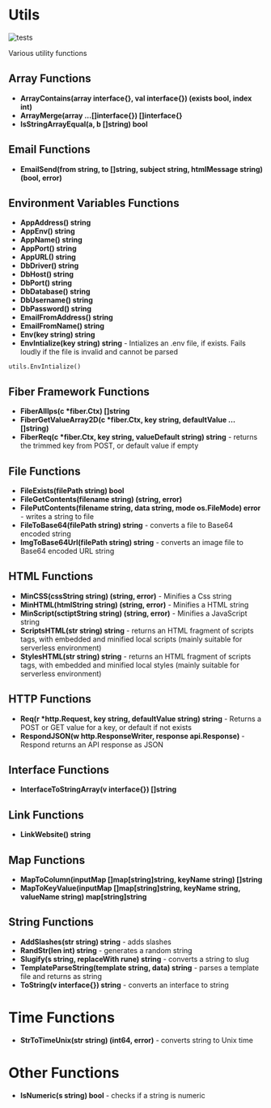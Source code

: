 # Utils

![tests](https://github.com/gouniverse/utils/workflows/tests/badge.svg)

Various utility functions

## Array Functions
- <b>ArrayContains(array interface{}, val interface{}) (exists bool, index int)</b>
- <b>ArrayMerge(array ...[]interface{}) []interface{}</b>
- <b>IsStringArrayEqual(a, b []string) bool</b>

## Email Functions
- <b>EmailSend(from string, to []string, subject string, htmlMessage string) (bool, error)</b>

## Environment Variables Functions
- <b>AppAddress() string</b>
- <b>AppEnv() string</b>
- <b>AppName() string</b>
- <b>AppPort() string</b>
- <b>AppURL() string</b>
- <b>DbDriver() string</b>
- <b>DbHost() string</b>
- <b>DbPort() string</b>
- <b>DbDatabase() string</b>
- <b>DbUsername() string</b>
- <b>DbPassword() string</b>
- <b>EmailFromAddress() string</b>
- <b>EmailFromName() string</b>
- <b>Env(key string) string</b>
- <b>EnvIntialize(key string) string</b> - Intializes an .env file, if exists. Fails loudly if the file is invalid and cannot be parsed
```
utils.EnvIntialize()
```

## Fiber Framework Functions
- <b>FiberAllIps(c *fiber.Ctx) []string</b>
- <b>FiberGetValueArray2D(c *fiber.Ctx, key string, defaultValue ...[]string)</b>
- <b>FiberReq(c *fiber.Ctx, key string, valueDefault string) string</b> - returns the trimmed key from POST, or default value if empty

## File Functions
- <b>FileExists(filePath string) bool</b>
- <b>FileGetContents(filename string) (string, error)</b>
- <b>FilePutContents(filename string, data string, mode os.FileMode) error</b> - writes a string to file
- <b>FileToBase64(filePath string) string</b> - converts a file to Base64 encoded string
- <b>ImgToBase64Url(filePath string) string</b> - converts an image file to Base64 encoded URL string

## HTML Functions
- <b>MinCSS(cssString string) (string, error)</b> - Minifies a Css string
- <b>MinHTML(htmlString string) (string, error)</b> - Minifies a HTML string
- <b>MinScript(sctiptString string) (string, error)</b> - Minifies a JavaScript string
- <b>ScriptsHTML(str string) string</b> - returns an HTML fragment of scripts tags, with embedded and minified local scripts (mainly suitable for serverless environment)
- <b>StylesHTML(str string) string</b> - returns an HTML fragment of scripts tags, with embedded and minified local styles (mainly suitable for serverless environment)


## HTTP Functions
- <b>Req(r *http.Request, key string, defaultValue string) string</b> - Returns a POST or GET value for a key, or default if not exists
- <b>RespondJSON(w http.ResponseWriter, response api.Response)</b> - Respond returns an API response as JSON

## Interface Functions
- <b>InterfaceToStringArray(v interface{}) []string</b>

## Link Functions
- <b>LinkWebsite() string</b>

## Map Functions
- <b>MapToColumn(inputMap []map[string]string, keyName string) []string</b>
- <b>MapToKeyValue(inputMap []map[string]string, keyName string, valueName string) map[string]string</b>

## String Functions
- <b>AddSlashes(str string) string</b> - adds slashes
- <b>RandStr(len int) string</b> - generates a random string
- <b>Slugify(s string, replaceWith rune) string</b> - converts a string to slug
- <b>TemplateParseString(template string, data) string</b> - parses a template file and returns as string
- <b>ToString(v interface{}) string</b> - converts an interface to string

# Time Functions
- <b>StrToTimeUnix(str string) (int64, error)</b> - converts string to Unix time

# Other Functions
- <b>IsNumeric(s string) bool</b> - checks if a string is numeric

